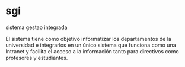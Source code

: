 # sgi
sistema gestao integrada

El sistema tiene como objetivo informatizar los departamentos de la universidad e integrarlos en un único sistema que funciona 
como una Intranet y facilita el acceso a la información tanto para directivos como profesores y estudiantes.
